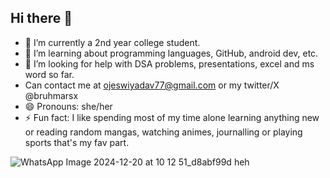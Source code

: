 ## Hi there 👋

- 🔭 I’m currently a 2nd year college student.
- 🌱 I’m learning about programming languages, GitHub, android dev, etc. 
- 🤔 I’m looking for help with DSA problems, presentations, excel and ms word so far.  
- Can contact me at ojeswiyadav77@gmail.com or my twitter/X @bruhmarsx
- 😄 Pronouns: she/her
- ⚡ Fun fact: I like spending most of my time alone learning anything new or reading random mangas, watching animes, journalling or playing sports that's my fav part. 

![WhatsApp Image 2024-12-20 at 10 12 51_d8abf99d](https://github.com/user-attachments/assets/3793ab42-4758-4e1b-bbbf-45252229612b)
                                                                                                                               heh

